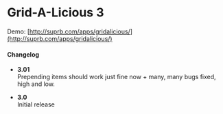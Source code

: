 # Grid-A-Licious 3

Demo: [http://suprb.com/apps/gridalicious/](http://suprb.com/apps/gridalicious/)

#### Changelog

- **3.01**  
Prepending items should work just fine now + many, many bugs fixed, high and low.

- **3.0**  
Initial release